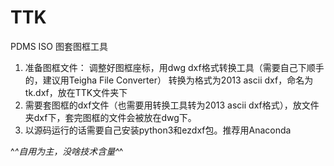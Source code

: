 # TTK
PDMS ISO 图套图框工具
1. 准备图框文件： 调整好图框座标，用dwg dxf格式转换工具（需要自己下顺手的，建议用Teigha File Converter）
   转换为格式为2013 ascii dxf，命名为tk.dxf，放在TTK文件夹下
2. 需要套图框的dxf文件（也需要用转换工具转为2013 ascii dxf格式），放文件夹dxf下，套完图框的文件会被放在dwg下。
3. 以源码运行的话需要自己安装python3和ezdxf包。推荐用Anaconda

^_^自用为主，没啥技术含量^_^
